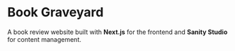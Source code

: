 # Book Graveyard

A book review website built with **Next.js** for the frontend and **Sanity Studio** for content management.